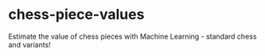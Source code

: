 # chess-piece-values
Estimate the value of chess pieces with Machine Learning - standard chess and variants!
